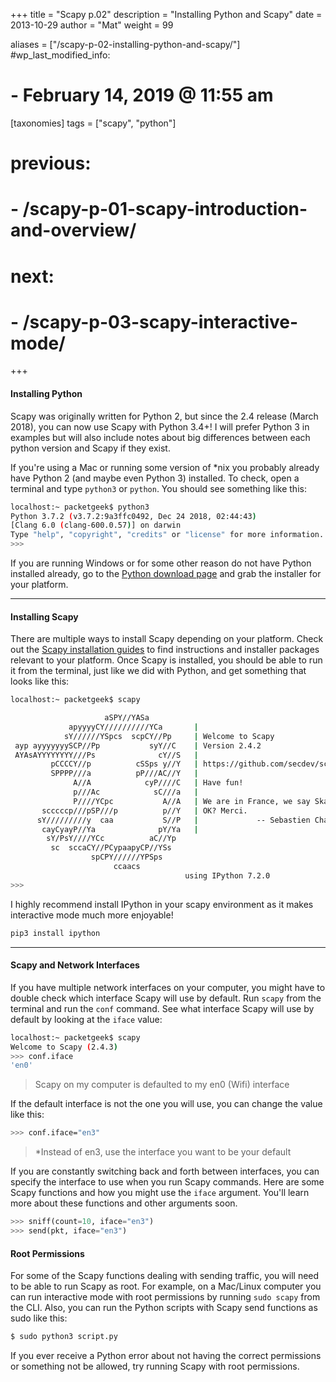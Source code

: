 +++
title = "Scapy p.02"
description = "Installing Python and Scapy"
date =  2013-10-29
author = "Mat"
weight = 99

aliases = ["/scapy-p-02-installing-python-and-scapy/"]
#wp_last_modified_info:
#  - February 14, 2019 @ 11:55 am
[taxonomies]
tags = ["scapy", "python"]
# previous:
#   - /scapy-p-01-scapy-introduction-and-overview/
# next:
#   - /scapy-p-03-scapy-interactive-mode/
+++

#### Installing Python

Scapy was originally written for Python 2, but since the 2.4 release (March 2018), you can now use Scapy with Python 3.4+! I will prefer Python 3 in examples but will also include notes about big differences between each python version and Scapy if they exist.

<!-- more -->
If you're using a Mac or running some version of *nix you probably already have Python 2 (and maybe even Python 3) installed. To check, open a terminal and type `python3` or `python`. You should see something like this:

```sh
localhost:~ packetgeek$ python3
Python 3.7.2 (v3.7.2:9a3ffc0492, Dec 24 2018, 02:44:43)
[Clang 6.0 (clang-600.0.57)] on darwin
Type "help", "copyright", "credits" or "license" for more information.
>>>
```

If you are running Windows or for some other reason do not have Python installed already, go to the <a href="http://python.org/download/" target="_blank" rel="noopener noreferrer">Python download page</a> and grab the installer for your platform.

* * *

#### Installing Scapy

There are multiple ways to install Scapy depending on your platform. Check out the <a href="https://scapy.readthedocs.io/en/latest/installation.html#installing-scapy-v2-x" target="_blank" rel="noopener noreferrer">Scapy installation guides</a> to find instructions and installer packages relevant to your platform. Once Scapy is installed, you should be able to run it from the terminal, just like we did with Python, and get something that looks like this:

```sh
localhost:~ packetgeek$ scapy

                     aSPY//YASa
             apyyyyCY//////////YCa       |
            sY//////YSpcs  scpCY//Pp     | Welcome to Scapy
 ayp ayyyyyyySCP//Pp           syY//C    | Version 2.4.2
 AYAsAYYYYYYYY///Ps              cY//S   |
         pCCCCY//p          cSSps y//Y   | https://github.com/secdev/scapy
         SPPPP///a          pP///AC//Y   |
              A//A            cyP////C   | Have fun!
              p///Ac            sC///a   |
              P////YCpc           A//A   | We are in France, we say Skappee.
       scccccp///pSP///p          p//Y   | OK? Merci.
      sY/////////y  caa           S//P   |             -- Sebastien Chabal
       cayCyayP//Ya              pY/Ya   |
        sY/PsY////YCc          aC//Yp
         sc  sccaCY//PCypaapyCP//YSs
                  spCPY//////YPSps
                       ccaacs
                                       using IPython 7.2.0
>>>
```

I highly recommend install IPython in your scapy environment as it makes interactive mode much more enjoyable!

```sh
pip3 install ipython
```

* * *

#### Scapy and Network Interfaces

If you have multiple network interfaces on your computer, you might have to double check which interface Scapy will use by default. Run `scapy` from the terminal and run the `conf` command. See what interface Scapy will use by default by looking at the `iface` value:

```sh
localhost:~ packetgeek$ scapy
Welcome to Scapy (2.4.3)
>>> conf.iface
'en0'
```

>  Scapy on my computer is defaulted to my en0 (Wifi) interface

If the default interface is not the one you will use, you can change the value like this:

```sh
>>> conf.iface="en3"
```

>  *Instead of en3, use the interface you want to be your default

If you are constantly switching back and forth between interfaces, you can specify the interface to use when you run Scapy commands. Here are some Scapy functions and how you might use the `iface` argument. You'll learn more about these functions and other arguments soon.

```py
>>> sniff(count=10, iface="en3")
>>> send(pkt, iface="en3")
```

#### Root Permissions

For some of the Scapy functions dealing with sending traffic, you will need to be able to run Scapy as root. For example, on a Mac/Linux computer you can run interactive mode with root permissions by running `sudo scapy` from the CLI. Also, you can run the Python scripts with Scapy send functions as sudo like this:

```sh
$ sudo python3 script.py
```

If you ever receive a Python error about not having the correct permissions or something not be allowed, try running Scapy with root permissions.